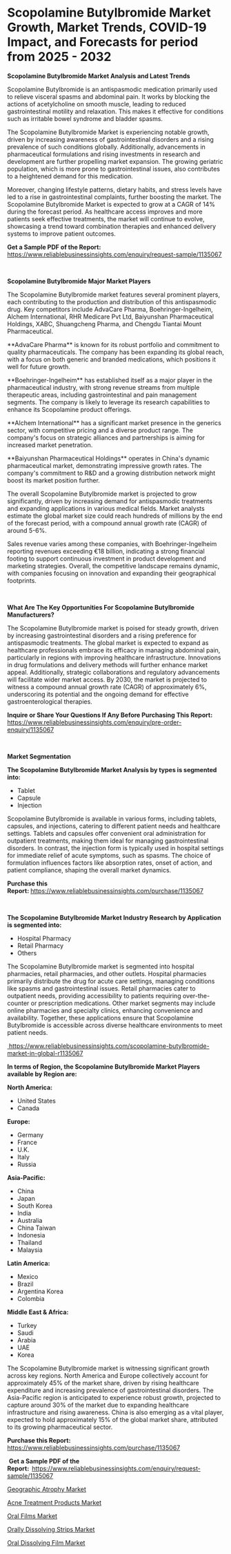 <p><h1>Scopolamine Butylbromide Market Growth, Market Trends, COVID-19 Impact, and Forecasts for period from 2025 - 2032</h1></p><p><strong>Scopolamine Butylbromide Market Analysis and Latest Trends</strong></p>
<p><p>Scopolamine Butylbromide is an antispasmodic medication primarily used to relieve visceral spasms and abdominal pain. It works by blocking the actions of acetylcholine on smooth muscle, leading to reduced gastrointestinal motility and relaxation. This makes it effective for conditions such as irritable bowel syndrome and bladder spasms.</p><p>The Scopolamine Butylbromide Market is experiencing notable growth, driven by increasing awareness of gastrointestinal disorders and a rising prevalence of such conditions globally. Additionally, advancements in pharmaceutical formulations and rising investments in research and development are further propelling market expansion. The growing geriatric population, which is more prone to gastrointestinal issues, also contributes to a heightened demand for this medication.</p><p>Moreover, changing lifestyle patterns, dietary habits, and stress levels have led to a rise in gastrointestinal complaints, further boosting the market. The Scopolamine Butylbromide Market is expected to grow at a CAGR of 14% during the forecast period. As healthcare access improves and more patients seek effective treatments, the market will continue to evolve, showcasing a trend toward combination therapies and enhanced delivery systems to improve patient outcomes.</p></p>
<p><strong>Get a Sample PDF of the Report:&nbsp;</strong> <a href="https://www.reliablebusinessinsights.com/enquiry/request-sample/1135067?utm_campaign=113&utm_medium=2&utm_source=Github&utm_content=ia&utm_term=08032025&utm_id=scopolamine-butylbromide">https://www.reliablebusinessinsights.com/enquiry/request-sample/1135067</a></p>
<p>&nbsp;</p>
<p><strong>Scopolamine Butylbromide Major Market Players</strong></p>
<p><p>The Scopolamine Butylbromide market features several prominent players, each contributing to the production and distribution of this antispasmodic drug. Key competitors include AdvaCare Pharma, Boehringer-Ingelheim, Alchem International, RHR Medicare Pvt Ltd, Baiyunshan Pharmaceutical Holdings, XABC, Shuangcheng Pharma, and Chengdu Tiantai Mount Pharmaceutical.</p><p>**AdvaCare Pharma** is known for its robust portfolio and commitment to quality pharmaceuticals. The company has been expanding its global reach, with a focus on both generic and branded medications, which positions it well for future growth.</p><p>**Boehringer-Ingelheim** has established itself as a major player in the pharmaceutical industry, with strong revenue streams from multiple therapeutic areas, including gastrointestinal and pain management segments. The company is likely to leverage its research capabilities to enhance its Scopolamine product offerings.</p><p>**Alchem International** has a significant market presence in the generics sector, with competitive pricing and a diverse product range. The company's focus on strategic alliances and partnerships is aiming for increased market penetration.</p><p>**Baiyunshan Pharmaceutical Holdings** operates in China's dynamic pharmaceutical market, demonstrating impressive growth rates. The company's commitment to R&D and a growing distribution network might boost its market position further.</p><p>The overall Scopolamine Butylbromide market is projected to grow significantly, driven by increasing demand for antispasmodic treatments and expanding applications in various medical fields. Market analysts estimate the global market size could reach hundreds of millions by the end of the forecast period, with a compound annual growth rate (CAGR) of around 5-6%.</p><p>Sales revenue varies among these companies, with Boehringer-Ingelheim reporting revenues exceeding €18 billion, indicating a strong financial footing to support continuous investment in product development and marketing strategies. Overall, the competitive landscape remains dynamic, with companies focusing on innovation and expanding their geographical footprints.</p></p>
<p>&nbsp;</p>
<p><strong>What Are The Key Opportunities For Scopolamine Butylbromide Manufacturers?</strong></p>
<p><p>The Scopolamine Butylbromide market is poised for steady growth, driven by increasing gastrointestinal disorders and a rising preference for antispasmodic treatments. The global market is expected to expand as healthcare professionals embrace its efficacy in managing abdominal pain, particularly in regions with improving healthcare infrastructure. Innovations in drug formulations and delivery methods will further enhance market appeal. Additionally, strategic collaborations and regulatory advancements will facilitate wider market access. By 2030, the market is projected to witness a compound annual growth rate (CAGR) of approximately 6%, underscoring its potential and the ongoing demand for effective gastroenterological therapies.</p></p>
<p><strong>Inquire or Share Your Questions If Any Before Purchasing This Report:</strong> <a href="https://www.reliablebusinessinsights.com/enquiry/pre-order-enquiry/1135067?utm_campaign=113&utm_medium=2&utm_source=Github&utm_content=ia&utm_term=08032025&utm_id=scopolamine-butylbromide">https://www.reliablebusinessinsights.com/enquiry/pre-order-enquiry/1135067</a></p>
<p>&nbsp;</p>
<p><strong>Market Segmentation</strong></p>
<p><strong>The Scopolamine Butylbromide Market Analysis by types is segmented into:</strong></p>
<p><ul><li>Tablet</li><li>Capsule</li><li>Injection</li></ul></p>
<p><p>Scopolamine Butylbromide is available in various forms, including tablets, capsules, and injections, catering to different patient needs and healthcare settings. Tablets and capsules offer convenient oral administration for outpatient treatments, making them ideal for managing gastrointestinal disorders. In contrast, the injection form is typically used in hospital settings for immediate relief of acute symptoms, such as spasms. The choice of formulation influences factors like absorption rates, onset of action, and patient compliance, shaping the overall market dynamics.</p></p>
<p><strong>Purchase this Report:&nbsp;</strong><a href="https://www.reliablebusinessinsights.com/purchase/1135067?utm_campaign=113&utm_medium=2&utm_source=Github&utm_content=ia&utm_term=08032025&utm_id=scopolamine-butylbromide">https://www.reliablebusinessinsights.com/purchase/1135067</a></p>
<p>&nbsp;</p>
<p><strong>The Scopolamine Butylbromide Market Industry Research by Application is segmented into:</strong></p>
<p><ul><li>Hospital Pharmacy</li><li>Retail Pharmacy</li><li>Others</li></ul></p>
<p><p>The Scopolamine Butylbromide market is segmented into hospital pharmacies, retail pharmacies, and other outlets. Hospital pharmacies primarily distribute the drug for acute care settings, managing conditions like spasms and gastrointestinal issues. Retail pharmacies cater to outpatient needs, providing accessibility to patients requiring over-the-counter or prescription medications. Other market segments may include online pharmacies and specialty clinics, enhancing convenience and availability. Together, these applications ensure that Scopolamine Butylbromide is accessible across diverse healthcare environments to meet patient needs.</p></p>
<p><a href="https://www.reliablebusinessinsights.com/scopolamine-butylbromide-market-in-global-r1135067?utm_campaign=113&utm_medium=2&utm_source=Github&utm_content=ia&utm_term=08032025&utm_id=scopolamine-butylbromide">&nbsp;https://www.reliablebusinessinsights.com/scopolamine-butylbromide-market-in-global-r1135067</a></p>
<p><strong>In terms of Region, the Scopolamine Butylbromide Market Players available by Region are:</strong></p>
<p>
    <p> <strong> North America: </strong>
        <ul>
            <li>United States</li>
            <li>Canada</li>
        </ul>
        </p> 
    <p> <strong> Europe: </strong>
        <ul>
            <li>Germany</li>
            <li>France</li>
            <li>U.K.</li>
            <li>Italy</li>
            <li>Russia</li>
        </ul>
        </p> 
    <p> <strong> Asia-Pacific: </strong>
        <ul>
            <li>China</li>
            <li>Japan</li>
            <li>South Korea</li>
            <li>India</li>
            <li>Australia</li>
            <li>China Taiwan</li>
            <li>Indonesia</li>
            <li>Thailand</li>
            <li>Malaysia</li>
        </ul>
        </p> 
    <p> <strong> Latin America: </strong>
        <ul>
            <li>Mexico</li>
            <li>Brazil</li>
            <li>Argentina Korea</li>
            <li>Colombia</li>
        </ul>
        </p> 
    <p> <strong> Middle East & Africa: </strong>
        <ul>
            <li>Turkey</li>
            <li>Saudi</li>
            <li>Arabia</li>
            <li>UAE</li>
            <li>Korea</li>
        </ul>
    </p>
    </p>
<p><p>The Scopolamine Butylbromide market is witnessing significant growth across key regions. North America and Europe collectively account for approximately 45% of the market share, driven by rising healthcare expenditure and increasing prevalence of gastrointestinal disorders. The Asia-Pacific region is anticipated to experience robust growth, projected to capture around 30% of the market due to expanding healthcare infrastructure and rising awareness. China is also emerging as a vital player, expected to hold approximately 15% of the global market share, attributed to its growing pharmaceutical sector.</p></p>
<p><strong>Purchase this Report: </strong><a href="https://www.reliablebusinessinsights.com/purchase/1135067?utm_campaign=113&utm_medium=2&utm_source=Github&utm_content=ia&utm_term=08032025&utm_id=scopolamine-butylbromide">https://www.reliablebusinessinsights.com/purchase/1135067</a></p>
<p>&nbsp;<strong>Get a Sample PDF of the Report:&nbsp;&nbsp;</strong><a href="https://www.reliablebusinessinsights.com/enquiry/request-sample/1135067?utm_campaign=113&utm_medium=2&utm_source=Github&utm_content=ia&utm_term=08032025&utm_id=scopolamine-butylbromide">https://www.reliablebusinessinsights.com/enquiry/request-sample/1135067</a></p>
<p><strong></strong></p>
<p><p><a href="https://github.com/sukeldrage0g/Market-Research-Report-List-1/blob/main/geographic-atrophy-market.md?utm_campaign=113&utm_medium=2&utm_source=Github&utm_content=ia&utm_term=08032025&utm_id=scopolamine-butylbromide">Geographic Atrophy Market</a></p><p><a href="https://github.com/nwogudimouix/Market-Research-Report-List-1/blob/main/acne-treatment-products-market.md?utm_campaign=113&utm_medium=2&utm_source=Github&utm_content=ia&utm_term=08032025&utm_id=scopolamine-butylbromide">Acne Treatment Products Market</a></p><p><a href="https://github.com/elceryaneik/Market-Research-Report-List-1/blob/main/oral-films-market.md?utm_campaign=113&utm_medium=2&utm_source=Github&utm_content=ia&utm_term=08032025&utm_id=scopolamine-butylbromide">Oral Films Market</a></p><p><a href="https://github.com/luhleickov/Market-Research-Report-List-1/blob/main/orally-dissolving-strips-market.md?utm_campaign=113&utm_medium=2&utm_source=Github&utm_content=ia&utm_term=08032025&utm_id=scopolamine-butylbromide">Orally Dissolving Strips Market</a></p><p><a href="https://github.com/okornevonywx/Market-Research-Report-List-1/blob/main/oral-dissolving-film-market.md?utm_campaign=113&utm_medium=2&utm_source=Github&utm_content=ia&utm_term=08032025&utm_id=scopolamine-butylbromide">Oral Dissolving Film Market</a></p></p>